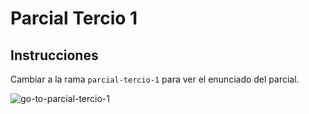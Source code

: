 # Parcial Tercio 1

## Instrucciones

Cambiar a la rama `parcial-tercio-1` para ver el enunciado del parcial.

![go-to-parcial-tercio-1](https://github.com/ELS4NTA/AREP/assets/99996670/0db18997-a5a9-4413-8e20-637f146e674f)
